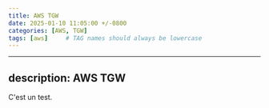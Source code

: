 ```yaml
---
title: AWS TGW
date: 2025-01-10 11:05:00 +/-0800
categories: [AWS, TGW]
tags: [aws]     # TAG names should always be lowercase
---
```


---
description: AWS TGW
---

C'est un test. 

